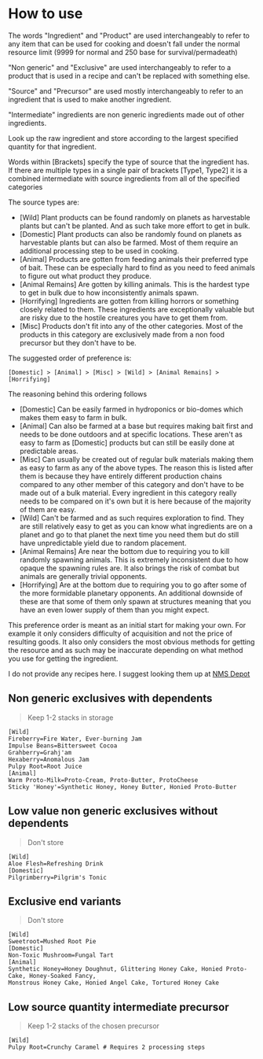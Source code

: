 # How to use

The words "Ingredient" and "Product" are used interchangeably to refer to any item that can be used for cooking 
and doesn't fall under the normal resource limit (9999 for normal and 250 base for survival/permadeath)

"Non generic" and "Exclusive" are used interchangeably to refer to a product that is used in a recipe and can't be replaced with something else.

"Source" and "Precursor" are used mostly interchangeably to refer to an ingredient that is used to make another ingredient.

"Intermediate" ingredients are non generic ingredients made out of other ingredients.

Look up the raw ingredient and store according to the largest specified quantity for that ingredient.

Words within [Brackets] specify the type of source that the ingredient has. If there are multiple types in a single pair of brackets [Type1, Type2]
it is a combined intermediate with source ingredients from all of the specified categories 

The source types are:

-	[Wild] Plant products can be found randomly on planets as harvestable plants but can't be planted.
	And as such take more effort to get in bulk.
-	[Domestic] Plant products can also be randomly found on planets as harvestable plants but can also be farmed. 
	Most of them require an additional processing step to be used in cooking.
-	[Animal] Products are gotten from feeding animals their preferred type of bait. 
	These can be especially hard to find as you need to feed animals to figure out what product they produce.
-	[Animal Remains] Are gotten by killing animals. 
	This is the hardest type to get in bulk due to how inconsistently animals spawn.
-	[Horrifying] Ingredients are gotten from killing horrors or something closely related to them.
	These ingredients are exceptionally valuable but are risky due to the hostile creatures you have to get them from.
-	[Misc] Products don't fit into any of the other categories. 
	Most of the products in this category are exclusively made from a non food precursor but they don't have to be.

The suggested order of preference is: 

	[Domestic] > [Animal] > [Misc] > [Wild] > [Animal Remains] > [Horrifying] 

The reasoning behind this ordering follows

-	[Domestic] Can be easily farmed in hydroponics or bio-domes which makes them easy to farm in bulk.
-	[Animal] Can also be farmed at a base but requires making bait first and needs to be done outdoors and at specific locations.
	These aren't as easy to farm as [Domestic] products but can still be easily done at predictable areas.
-	[Misc] Can usually be created out of regular bulk materials making them as easy to farm as any of the above types.
	The reason this is listed after them is because they have entirely different production chains compared to any other member of this category
	and don't have to be made out of a bulk material. 
	Every ingredient in this category really needs to be compared on it's own but it is here because of the majority of them are easy.
-	[Wild] Can't be farmed and as such requires exploration to find. 
	They are still relatively easy to get as you can know what ingredients are on a planet and go to that planet the next time you need them
	but do still have unpredictable yield due to random placement.
-	[Animal Remains] Are near the bottom due to requiring you to kill randomly spawning animals.
	This is extremely inconsistent due to how opaque the spawning rules are. It also brings the risk of combat but animals are generally trivial opponents.
-	[Horrifying] Are at the bottom due to requiring you to go after some of the more formidable planetary opponents.
	An additional downside of these are that some of them only spawn at structures meaning that you have an even lower supply of them than you might expect.

This preference order is meant as an initial start for making your own. 
For example it only considers difficulty of acquisition and not the price of resulting goods.
It also only considers the most obvious methods for getting the resource and as such may be inaccurate depending on what method you use for getting the ingredient.

I do not provide any recipes here. I suggest looking them up at [NMS Depot](https://www.nmsdepot.com)

## Non generic exclusives with dependents
> Keep 1-2 stacks in storage

	[Wild]
	Fireberry=Fire Water, Ever-burning Jam
	Impulse Beans=Bittersweet Cocoa
	Grahberry=Grahj'am
	Hexaberry=Anomalous Jam
	Pulpy Root=Root Juice
	[Animal]
	Warm Proto-Milk=Proto-Cream, Proto-Butter, ProtoCheese
	Sticky 'Honey'=Synthetic Honey, Honey Butter, Honied Proto-Butter
	
## Low value non generic exclusives without dependents
> Don't store

	[Wild]
	Aloe Flesh=Refreshing Drink
	[Domestic]
	Pilgrimberry=Pilgrim's Tonic

## Exclusive end variants
> Don't store

	[Wild]
	Sweetroot=Mushed Root Pie
	[Domestic]
	Non-Toxic Mushroom=Fungal Tart
	[Animal]
	Synthetic Honey=Honey Doughnut, Glittering Honey Cake, Honied Proto-Cake, Honey-Soaked Fancy, 
	Monstrous Honey Cake, Honied Angel Cake, Tortured Honey Cake



## Low source quantity intermediate precursor
> Keep 1-2 stacks of the chosen precursor

	[Wild]
	Pulpy Root=Crunchy Caramel # Requires 2 processing steps
